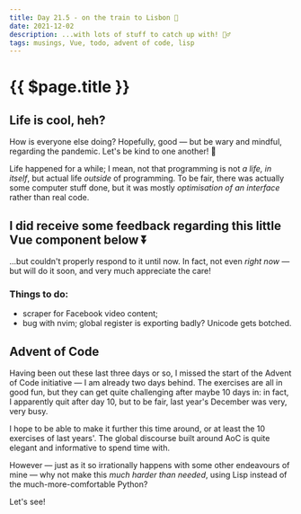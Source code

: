 ```yaml
---
title: Day 21.5 - on the train to Lisbon 🚞
date: 2021-12-02
description: ...with lots of stuff to catch up with! 🏃‍♂️
tags: musings, Vue, todo, advent of code, lisp
---
```


# {{ $page.title }}

## Life is cool, heh?

How is everyone else doing? Hopefully, good — but be wary and mindful, regarding the pandemic. Let's be kind to one another! 🙌

Life happened for a while; I mean, not that programming is not *a life, in itself*, but actual life *outside* of programming. To be fair, there was actually some computer stuff done, but it was mostly *optimisation of an interface* rather than real code.

## I did receive some feedback regarding this little Vue component below ⏬
<CommentsStub/>

...but couldn't properly respond to it until now. In fact, not even *right now* — but will do it soon, and very much appreciate the care!

### Things to do:
- scraper for Facebook video content;
- bug with nvim; global register is exporting badly? Unicode gets botched.

## Advent of Code

Having been out these last three days or so, I missed the start of the Advent of Code initiative — I am already two days behind. The exercises are all in good fun, but they can get quite challenging after maybe 10 days in: in fact, I apparently quit after day 10, but to be fair, last year's December was very, very busy. 

I hope to be able to make it further this time around, or at least the 10 exercises of last years'. The global discourse built around AoC is quite elegant and informative to spend time with.

However — just as it so irrationally happens with some other endeavours of mine — why not make this *much harder than needed*, using Lisp instead of the much-more-comfortable Python?

Let's see!
